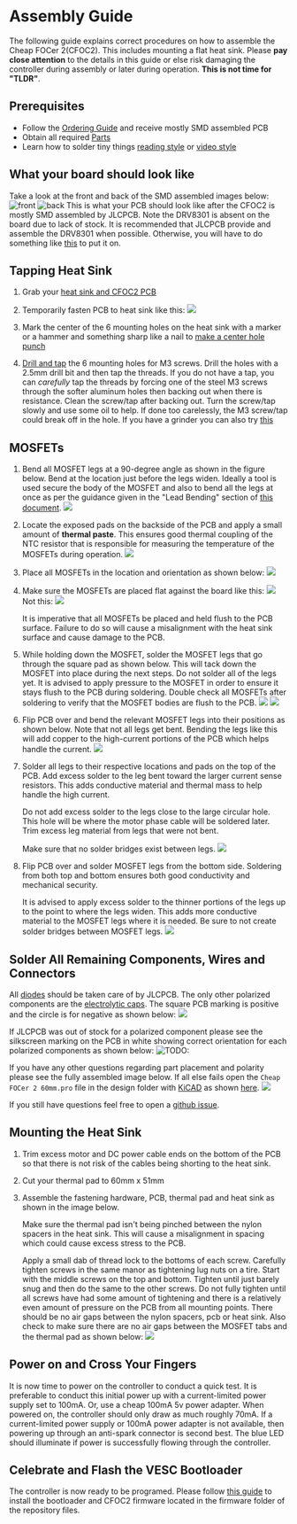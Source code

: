 # Assembly Guide

The following guide explains correct procedures on how to assemble the Cheap FOCer 2(CFOC2).  This includes mounting a flat heat sink. Please **pay close attention** to the details in this guide or else risk damaging the controller during assembly or later during operation. **This is not time for "TLDR"**.

## Prerequisites

* Follow the [Ordering Guide](../orderingGuide) and receive mostly SMD assembled PCB
* Obtain all required [Parts](partsList.md)
* Learn how to solder tiny things [reading style](https://www.overclockers.com/how-to-solder-tiny-things/)
or [video style](https://youtu.be/b9FC9fAlfQE)

## What your board should look like

Take a look at the front and back of the SMD assembled images below:
![front](images/smdFront.jpeg) ![back](images/smdBack.jpeg)
 This is what your PCB should look like after the CFOC2 is mostly SMD assembled by JLCPCB.  Note the DRV8301 is absent on the board due to lack of stock. It is recommended that JLCPCB provide and assemble the DRV8301 when possible.  Otherwise, you will have to do something like [this](https://youtu.be/k5N07ByY6Hc?t=399) to put it on.

## Tapping Heat Sink

1. Grab your [heat sink and CFOC2 PCB](images/heatSinkAndPCB.jpeg)

1. Temporarily fasten PCB to heat sink like this:
    ![](images/heatSinkTappedToPCB.jpeg)

1. Mark the center of the 6 mounting holes on the heat sink with a marker or a hammer and something sharp like a nail to [make a center hole punch](https://www.youtube.com/watch?v=r5vngxToqi4)
1. [Drill and tap](https://www.youtube.com/watch?v=LuqliWT1k5A) the 6 mounting holes for M3 screws. Drill the holes with a 2.5mm drill bit and then tap the threads. If you do not have a tap, you can *carefully* tap the threads by forcing one of the steel M3 screws through the softer aluminum holes then backing out when there is resistance. Clean the screw/tap after backing out.  Turn the screw/tap slowly and use some oil to help. If done too carelessly, the M3 screw/tap could break off in the hole.  If you have a grinder you can also try [this](https://www.youtube.com/watch?v=7Ewu6VOrgU8)

## MOSFETs

1. Bend all MOSFET legs at a 90-degree angle as shown in the figure below. Bend at the location just before the legs widen. Ideally a tool is used secure the body of the MOSFET and also to bend all the legs at once as per the guidance given in the "Lead Bending" section of [this document](http://www.aosmd.com/res/application_notes/package/AN101_TO220_Guidelines.pdf).
    ![](images/bentFet.jpeg)

1. Locate the exposed pads on the backside of the PCB and apply a small amount of **thermal paste**. This ensures good thermal coupling of the NTC resistor that is responsible for measuring the temperature of the MOSFETs during operation.
    ![](images/thermalPaste.jpeg)

1. Place all MOSFETs in the location and orientation as shown below:
    ![](images/fetPosition.jpeg)

1. Make sure the MOSFETs are placed flat against the board like this:
    ![](images/goodFet.jpeg)
    Not this:
    ![](images/badFet.jpeg)

    It is imperative that all MOSFETs be placed and held flush to the PCB surface. Failure to do so will cause a misalignment with the heat sink surface and cause damage to the PCB.

1. While holding down the MOSFET, solder the MOSFET legs that go through the square pad as shown below.  This will tack down the MOSFET into place during the next steps. Do not solder all of the legs yet.  It is advised to apply pressure to the MOSFET in order to ensure it stays flush to the PCB during soldering. Double check all MOSFETs after soldering to verify that the MOSFET bodies are flush to the PCB.
    ![](images/holdFet.jpeg)
    ![](images/initialFetPin.jpeg)

1. Flip PCB over and bend the relevant MOSFET legs into their positions as shown below. Note that not all legs get bent. Bending the legs like this will add copper to the high-current portions of the PCB which helps handle the current.
    ![](images/fetBendingOnPCB.jpeg)

1. Solder all legs to their respective locations and pads on the top of the PCB. Add excess solder to the leg bent toward the larger current sense resistors. This adds conductive material and thermal mass to help handle the high current.

    Do not add excess solder to the legs close to the large circular hole. This hole will be where the motor phase cable will be soldered later. Trim excess leg material from legs that were not bent.

    Make sure that no solder bridges exist between legs.
    ![](images/fetsSoldereD.png)

1. Flip PCB over and solder MOSFET legs from the bottom side. Soldering from both top and bottom ensures both good conductivity and mechanical security.

    It is advised to apply excess solder to the thinner portions of the legs up to the point to where the legs widen. This adds more conductive material to the MOSFET legs where it is needed. Be sure to not create solder bridges between MOSFET legs.
    ![](images/fetsBottomSoldered.jpeg)

## Solder All Remaining Components, Wires and Connectors

All [diodes](images/diodPol.png) should be taken care of by JLCPCB. The only other polarized components are the [electrolytic caps](images/capPol.jpg). The square PCB marking is positive and the circle is for negative as shown below:
![](images/capPolPositionOnPCB.png)

If JLCPCB was out of stock for a polarized component please see the silkscreen marking on the PCB in white showing correct orientation for each polarized components as shown below:
![TODO:]()

If you have any other questions regarding part placement and polarity please see the fully assembled image below.  If all else fails open the `Cheap FOCer 2 60mm.pro` file in the design folder with [KiCAD](https://www.kicad-pcb.org/) as shown [here](images/kiCad.gif).
![](images/image15.jpeg)

If you still have questions feel free to open a [github issue](https://github.com/shamansystems/Cheap-FOCer-2/issues).

## Mounting the Heat Sink

1. Trim excess motor and DC power cable ends on the bottom of the PCB so that there is not risk of the cables being shorting to the heat sink.  

1. Cut your thermal pad to 60mm x 51mm

1. Assemble the fastening hardware, PCB, thermal pad and heat sink as shown in the image below.

    Make sure the thermal pad isn't being pinched between the nylon spacers in the heat sink. This will cause a misalignment in spacing which could cause excess stress to the PCB.

    Apply a small dab of thread lock to the bottoms of each screw.  Carefully tighten screws in the same manor as tightening lug nuts on a tire. Start with the middle screws on the top and bottom. Tighten until just barely snug and then do the same to the other screws. Do not fully tighten until all screws have had some amount of tightening and there is a relatively even amount of pressure on the PCB from all mounting points. There should be no air gaps between the nylon spacers, pcb or heat sink.  Also check to make sure there are no air gaps between the MOSFET tabs and the thermal pad as shown below:
    ![](images/heatSinkAssembly.jpeg)

## Power on and Cross Your Fingers

It is now time to power on the controller to conduct a quick test. It is preferable to conduct this initial power up with a current-limited power supply set to 100mA. Or, use a cheap 100mA 5v power adapter.  When powered on, the controller should only draw as much roughly 70mA. If a current-limited power supply or 100mA power adapter is not available, then powering up through an anti-spark connector is second best. The blue LED should illuminate if power is successfully flowing through the controller.

## Celebrate and Flash the VESC Bootloader

The controller is now ready to be programed. Please follow [this guide](https://electric-skateboard.builders/t/vesc-boot-loader-installation-tutorial/32103?source_topic_id=52813) to install the bootloader and CFOC2 firmware located in the firmware folder of the repository files.
